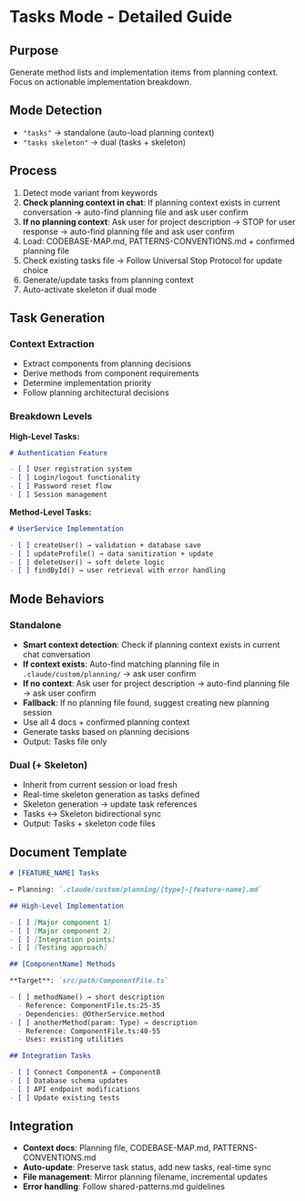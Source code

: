 # Tasks Mode - Detailed Guide

## Purpose

Generate method lists and implementation items from planning context. Focus on actionable implementation breakdown.

## Mode Detection

- `"tasks"` → standalone (auto-load planning context)
- `"tasks skeleton"` → dual (tasks + skeleton)

## Process

1. Detect mode variant from keywords
2. **Check planning context in chat**: If planning context exists in current conversation → auto-find planning file and ask user confirm
3. **If no planning context**: Ask user for project description → STOP for user response → auto-find planning file and ask user confirm
4. Load: CODEBASE-MAP.md, PATTERNS-CONVENTIONS.md + confirmed planning file
5. Check existing tasks file → Follow Universal Stop Protocol for update choice
6. Generate/update tasks from planning context
7. Auto-activate skeleton if dual mode

## Task Generation

### Context Extraction

- Extract components from planning decisions
- Derive methods from component requirements
- Determine implementation priority
- Follow planning architectural decisions

### Breakdown Levels

**High-Level Tasks:**

```markdown
# Authentication Feature

- [ ] User registration system
- [ ] Login/logout functionality
- [ ] Password reset flow
- [ ] Session management
```

**Method-Level Tasks:**

```markdown
# UserService Implementation

- [ ] createUser() → validation + database save
- [ ] updateProfile() → data sanitization + update
- [ ] deleteUser() → soft delete logic
- [ ] findById() → user retrieval with error handling
```

## Mode Behaviors

### Standalone

- **Smart context detection**: Check if planning context exists in current chat conversation
- **If context exists**: Auto-find matching planning file in `.claude/custom/planning/` → ask user confirm
- **If no context**: Ask user for project description → auto-find planning file → ask user confirm
- **Fallback**: If no planning file found, suggest creating new planning session
- Use all 4 docs + confirmed planning context
- Generate tasks based on planning decisions
- Output: Tasks file only

### Dual (+ Skeleton)

- Inherit from current session or load fresh
- Real-time skeleton generation as tasks defined
- Skeleton generation → update task references
- Tasks ↔ Skeleton bidirectional sync
- Output: Tasks + skeleton code files

## Document Template

```markdown
# [FEATURE_NAME] Tasks

← Planning: `.claude/custom/planning/[type]-[feature-name].md`

## High-Level Implementation

- [ ] [Major component 1]
- [ ] [Major component 2]
- [ ] [Integration points]
- [ ] [Testing approach]

## [ComponentName] Methods

**Target**: `src/path/ComponentFile.ts`

- [ ] methodName() → short description
  - Reference: ComponentFile.ts:25-35
  - Dependencies: @OtherService.method
- [ ] anotherMethod(param: Type) → description
  - Reference: ComponentFile.ts:40-55
  - Uses: existing utilities

## Integration Tasks

- [ ] Connect ComponentA → ComponentB
- [ ] Database schema updates
- [ ] API endpoint modifications
- [ ] Update existing tests
```

## Integration

- **Context docs**: Planning file, CODEBASE-MAP.md, PATTERNS-CONVENTIONS.md
- **Auto-update**: Preserve task status, add new tasks, real-time sync
- **File management**: Mirror planning filename, incremental updates
- **Error handling**: Follow shared-patterns.md guidelines

